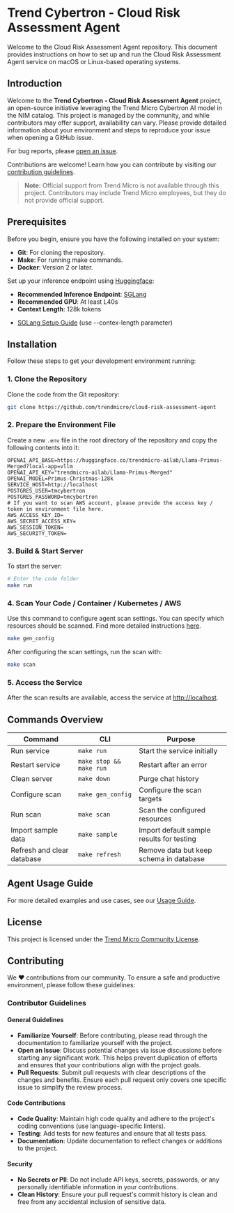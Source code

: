 # Trend Cybertron - Cloud Risk Assessment Agent

Welcome to the Cloud Risk Assessment Agent repository. This document provides instructions on how to set up and run the Cloud Risk Assessment Agent service on macOS or Linux-based operating systems.

## Introduction

Welcome to the **Trend Cybertron - Cloud Risk Assessment Agent** project, an open-source initiative leveraging the Trend Micro Cybertron AI model in the NIM catalog. This project is managed by the community, and while contributors may offer support, availability can vary. Please provide detailed information about your environment and steps to reproduce your issue when opening a GitHub issue.

For bug reports, please [open an issue](https://github.com/trendmicro/cloud-risk-assessment-agent/issues/new/choose).

Contributions are welcome! Learn how you can contribute by visiting our [contribution guidelines](https://github.com/trendmicro/cloud-risk-assessment-agent?tab=readme-ov-file#contributing).

> **Note:** Official support from Trend Micro is not available through this project. Contributors may include Trend Micro employees, but they do not provide official support.


## Prerequisites

Before you begin, ensure you have the following installed on your system:
- **Git**: For cloning the repository.
- **Make**: For running make commands.
- **Docker**: Version 2 or later.

Set up your inference endpoint using [Huggingface](https://huggingface.co/trendmicro-ailab/Llama-Primus-Merged):
- **Recommended Inference Endpoint**: [SGLang](https://docs.sglang.ai/)
- **Recommended GPU**: At least L40s
- **Context Length**: 128k tokens
* [SGLang Setup Guide](https://github.com/sgl-project/sglang/blob/c550e52f8bcaaafeeaa41e5aac943a767f4d20b2/docs/references/nvidia_jetson.md) (use --contex-length parameter)

## Installation

Follow these steps to get your development environment running:

### 1. Clone the Repository

Clone the code from the Git repository:

```bash
git clone https://github.com/trendmicro/cloud-risk-assessment-agent
```

### 2. Prepare the Environment File

Create a new `.env` file in the root directory of the repository and copy the following contents into it:

```plaintext
OPENAI_API_BASE=https://huggingface.co/trendmicro-ailab/Llama-Primus-Merged?local-app=vllm
OPENAI_API_KEY="trendmicro-ailab/Llama-Primus-Merged"
OPENAI_MODEL=Primus-Christmas-128k
SERVICE_HOST=http://localhost
POSTGRES_USER=tmcybertron
POSTGRES_PASSWORD=tmcybertron
# If you want to scan AWS account, please provide the access key / token in environment file here.
AWS_ACCESS_KEY_ID=
AWS_SECRET_ACCESS_KEY=
AWS_SESSION_TOKEN=
AWS_SECURITY_TOKEN=
```

### 3. Build & Start Server

To start the server:

```bash
# Enter the code folder
make run
```

### 4. Scan Your Code / Container / Kubernetes / AWS

Use this command to configure agent scan settings. You can specify which resources should be scanned.
Find more detailed instructions [here](docs/Scan.md).

```bash
make gen_config
```

After configuring the scan settings, run the scan with:

```bash
make scan
```


### 5. Access the Service

After the scan results are available, access the service at [http://localhost](http://localhost).



## Commands Overview

| Command | CLI | Purpose |
|---------|-----|---------|
| Run service | `make run` | Start the service initially |
| Restart service | `make stop && make run` | Restart after an error |
| Clean server | `make down` | Purge chat history |
| Configure scan | `make gen_config` | Configure the scan targets |
| Run scan | `make scan` | Scan the configured resources |
| Import sample data | `make sample` | Import default sample results for testing |
| Refresh and clear database | `make refresh` | Remove data but keep schema in database |

## Agent Usage Guide

For more detailed examples and use cases, see our [Usage Guide](chainlit.md).

## License

This project is licensed under the [Trend Micro Community License](LICENSE).


## Contributing

We :heart: contributions from our community. To ensure a safe and productive environment, please follow these guidelines:

### Contributor Guidelines

#### General Guidelines
- **Familiarize Yourself**: Before contributing, please read through the documentation to familiarize yourself with the project.
- **Open an Issue**: Discuss potential changes via issue discussions before starting any significant work. This helps prevent duplication of efforts and ensures that your contributions align with the project goals.
- **Pull Requests**: Submit pull requests with clear descriptions of the changes and benefits. Ensure each pull request only covers one specific issue to simplify the review process.

#### Code Contributions
- **Code Quality**: Maintain high code quality and adhere to the project's coding conventions (use language-specific linters).
- **Testing**: Add tests for new features and ensure that all tests pass.
- **Documentation**: Update documentation to reflect changes or additions to the project.

#### Security
- **No Secrets or PII**: Do not include API keys, secrets, passwords, or any personally identifiable information in your contributions.
- **Clean History**: Ensure your pull request's commit history is clean and free from any accidental inclusion of sensitive data.
